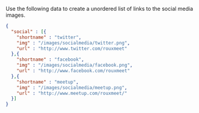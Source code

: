 Use the following data to create a unordered list of links to the social media images.

```json
{
  "social" : [{
    "shortname" : "twitter",
    "img" : "/images/socialmedia/twitter.png",
    "url" : "http://www.twitter.com/rouxmeet"
  },{
    "shortname" : "facebook",
    "img" : "/images/socialmedia/facebook.png",
    "url" : "http://www.facebook.com/rouxmeet"
  },{
    "shortname" : "meetup",
    "img" : "/images/socialmedia/meetup.png",
    "url" : "http://www.meetup.com/rouxmeet/"
  }]
}
```

